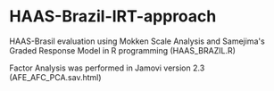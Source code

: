 # HAAS-Brazil-IRT-approach
HAAS-Brasil evaluation using Mokken Scale Analysis and Samejima's Graded Response Model in R programming (HAAS_BRAZIL.R)

Factor Analysis was performed in Jamovi version 2.3 (AFE_AFC_PCA.sav.html)
